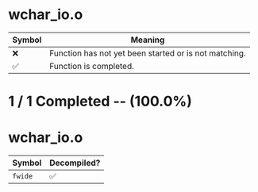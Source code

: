 # wchar_io.o
| Symbol | Meaning 
| ------------- | ------------- 
| :x: | Function has not yet been started or is not matching. 
| :white_check_mark: | Function is completed. 


# 1 / 1 Completed -- (100.0%)
# wchar_io.o
| Symbol | Decompiled? |
| ------------- | ------------- |
| `fwide` | :white_check_mark: |
